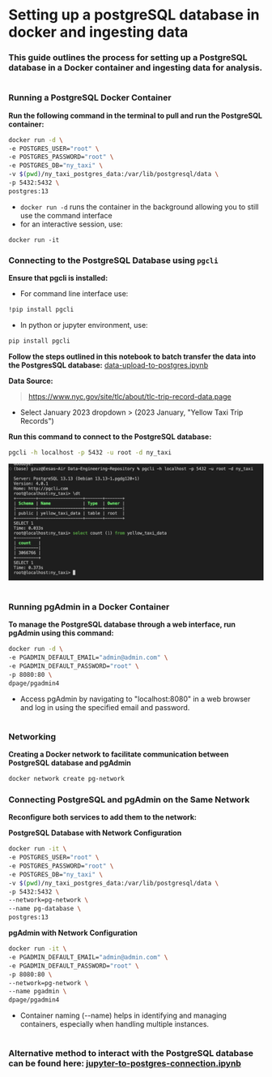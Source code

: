 # Setting up a postgreSQL database in docker and ingesting data

### This guide outlines the process for setting up a PostgreSQL database in a Docker container and ingesting data for analysis.
#

### Running a PostgreSQL Docker Container

**Run the following command in the terminal to pull and run the PostgreSQL container:**
```bash
docker run -d \
-e POSTGRES_USER="root" \
-e POSTGRES_PASSWORD="root" \
-e POSTGRES_DB="ny_taxi" \
-v $(pwd)/ny_taxi_postgres_data:/var/lib/postgresql/data \
-p 5432:5432 \
postgres:13
```
- `docker run -d` runs the container in the background allowing you to still use the command interface
- for an interactive session, use: 
```
docker run -it
```

### Connecting to the PostgreSQL Database using `pgcli`

**Ensure that pgcli is installed:**
- For command line interface use:
```bash
!pip install pgcli
```
- In python or jupyter environment, use:
```bash
pip install pgcli
```
**Follow the steps outlined in this notebook to batch transfer the data into the PostgresSQL database:**
[data-upload-to-postgres.ipynb](data-upload-to-postgres.ipynb)

**Data Source:**
> https://www.nyc.gov/site/tlc/about/tlc-trip-record-data.page

- Select January 2023 dropdown > (2023 January, "Yellow Taxi Trip Records")

**Run this command to connect to the PostgreSQL database:**
```bash
pgcli -h localhost -p 5432 -u root -d ny_taxi 
```
![Image](data/Images/terminal.png)

#
### Running pgAdmin in a Docker Container
**To manage the PostgreSQL database through a web interface, run pgAdmin using this command:**
```bash
docker run -d \
-e PGADMIN_DEFAULT_EMAIL="admin@admin.com" \
-e PGADMIN_DEFAULT_PASSWORD="root" \
-p 8080:80 \
dpage/pgadmin4
```
- Access pgAdmin by navigating to "localhost:8080" in a web browser and log in using the specified email and password.
#

### Networking
**Creating a Docker network to facilitate communication between PostgreSQL database and pgAdmin**
```bash
docker network create pg-network
```

### Connecting PostgreSQL and pgAdmin on the Same Network

**Reconfigure both services to add them to the network:**

**PostgreSQL Database with Network Configuration**
```bash
docker run -it \
-e POSTGRES_USER="root" \
-e POSTGRES_PASSWORD="root" \
-e POSTGRES_DB="ny_taxi" \
-v $(pwd)/ny_taxi_postgres_data:/var/lib/postgresql/data \
-p 5432:5432 \
--network=pg-network \
--name pg-database \
postgres:13
```

**pgAdmin with Network Configuration**
```bash
docker run -it \
-e PGADMIN_DEFAULT_EMAIL="admin@admin.com" \
-e PGADMIN_DEFAULT_PASSWORD="root" \
-p 8080:80 \
--network=pg-network \
--name pgadmin \
dpage/pgadmin4
```
- Container naming (--name) helps in identifying and managing containers, especially when handling multiple instances.
#

### Alternative method to interact with the PostgreSQL database can be found here: [jupyter-to-postgres-connection.ipynb](jupyter-to-postgres-connection.ipynb)